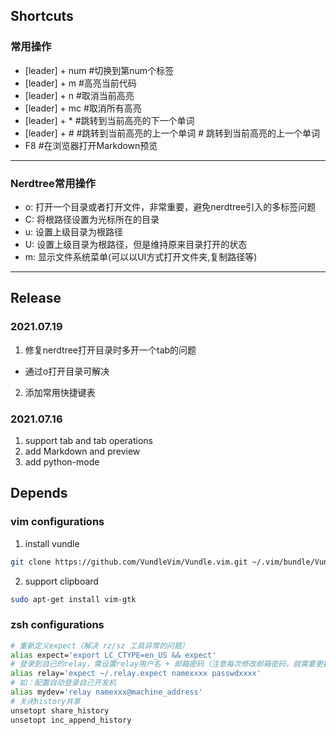 ## Shortcuts
### 常用操作
* [leader] + num    #切换到第num个标签
* [leader] + m      #高亮当前代码
* [leader] + n      #取消当前高亮
* [leader] + mc     #取消所有高亮
* [leader] + *      #跳转到当前高亮的下一个单词
* [leader] + #      #跳转到当前高亮的上一个单词
\# 跳转到当前高亮的上一个单词
* F8            #在浏览器打开Markdown预览
---
### Nerdtree常用操作
* o: 打开一个目录或者打开文件，非常重要，避免nerdtree引入的多标签问题
* C: 将根路径设置为光标所在的目录
* u: 设置上级目录为根路径
* U: 设置上级目录为根路径，但是维持原来目录打开的状态
* m: 显示文件系统菜单(可以以UI方式打开文件夹,复制路径等)
---

## Release

### 2021.07.19
1. 修复nerdtree打开目录时多开一个tab的问题
* 通过o打开目录可解决
2. 添加常用快捷键表

### 2021.07.16
1. support tab and tab operations
2. add Markdown and preview
3. add python-mode


## Depends

### vim configurations

1. install vundle  
```bash
git clone https://github.com/VundleVim/Vundle.vim.git ~/.vim/bundle/Vundle.vim
```
2. support clipboard
```bash
sudo apt-get install vim-gtk
```

### zsh configurations

```bash
# 重新定义expect（解决 rz/sz 工具异常的问题）
alias expect='export LC_CTYPE=en_US && expect'
# 登录到自己的relay，需设置relay用户名 + 邮箱密码（注意每次修改邮箱密码，就需要更新一次！！！）
alias relay='expect ~/.relay.expect namexxxx passwdxxxx'
# 如：配置自动登录自己开发机
alias mydev='relay namexxx@machine_address'
# 关闭history共享
unsetopt share_history
unsetopt inc_append_history
```


